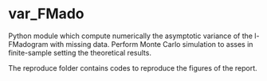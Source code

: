 # var_FMado
Python module which compute numerically the asymptotic variance of the l-FMadogram with missing data. Perform Monte Carlo simulation to asses in finite-sample setting the theoretical results.

The reproduce folder contains codes to reproduce the figures of the report.
